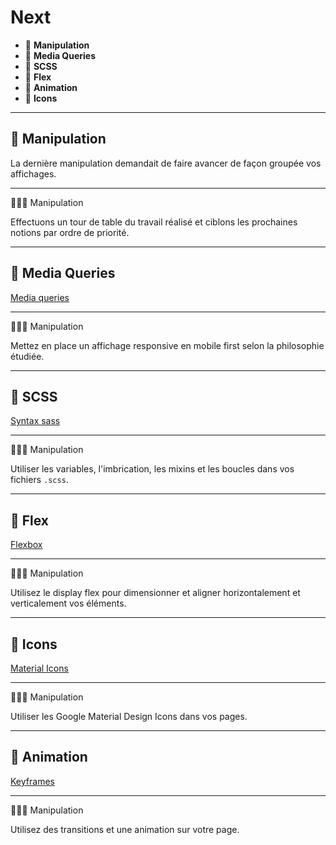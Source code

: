 # Next

*  🔖 **Manipulation**
*  🔖 **Media Queries**
*  🔖 **SCSS**
*  🔖 **Flex**
*  🔖 **Animation**
*  🔖 **Icons**

___

## 📑 Manipulation

La dernière manipulation demandait de faire avancer de façon groupée vos affichages.
___

👨🏻‍💻 Manipulation

Effectuons un tour de table du travail réalisé et ciblons les prochaines notions par ordre de priorité.

___

## 📑 Media Queries

[Media queries](https://developer.mozilla.org/fr/docs/Web/CSS/Requ%C3%AAtes_m%C3%A9dia/Utiliser_les_Media_queries)

___

👨🏻‍💻 Manipulation

Mettez en place un affichage responsive en mobile first selon la philosophie étudiée.

___

## 📑 SCSS

[Syntax sass](https://sass-lang.com/documentation/syntax)

___

👨🏻‍💻 Manipulation

Utiliser les variables, l'imbrication, les mixins et les boucles dans vos fichiers `.scss`.

___

## 📑 Flex

[Flexbox](https://developer.mozilla.org/fr/docs/Web/CSS/CSS_Flexible_Box_Layout/Concepts_de_base_flexbox)

___

👨🏻‍💻 Manipulation

Utilisez le display flex pour dimensionner et aligner horizontalement et verticalement vos éléments.

___

## 📑 Icons

[Material Icons](https://material.io/resources/icons/?style=baseline)

___

👨🏻‍💻 Manipulation

Utiliser les Google Material Design Icons dans vos pages.

___

## 📑 Animation

[Keyframes](https://developer.mozilla.org/fr/docs/Web/CSS/@keyframes)

___

👨🏻‍💻 Manipulation

Utilisez des transitions et une animation sur votre page.
